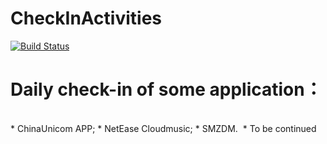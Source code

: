 # CheckInActivities
[![Build Status](https://www.travis-ci.org/RookieBugs/CheckInActivities.svg?branch=master)](https://www.travis-ci.org/RookieBugs/CheckInActivities)

# Daily check-in of some application：<br>
<br>
  * ChinaUnicom APP;
  * NetEase Cloudmusic;
  * SMZDM.
  * To be continued
